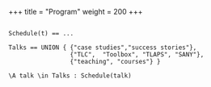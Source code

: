 +++
title = "Program"
weight = 200
+++

```tla

Schedule(t) == ...

Talks == UNION { {"case studies","success stories"},
                 {"TLC",  "Toolbox", "TLAPS", "SANY"},
                 {"teaching", "courses"} }

\A talk \in Talks : Schedule(talk)

```
